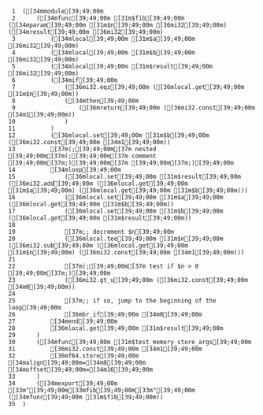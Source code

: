      1	([34mmodule[39;49;00m
     2	    ([34mfunc[39;49;00m [31m$fib[39;49;00m ([34mparam[39;49;00m [31m$n[39;49;00m [36mi32[39;49;00m) ([34mresult[39;49;00m [36mi32[39;49;00m)
     3	        ([34mlocal[39;49;00m [31m$a[39;49;00m [36mi32[39;49;00m)
     4	        ([34mlocal[39;49;00m [31m$b[39;49;00m [36mi32[39;49;00m)
     5	        ([34mlocal[39;49;00m [31m$result[39;49;00m [36mi32[39;49;00m)
     6	        ([34mif[39;49;00m
     7	            ([36mi32.eqz[39;49;00m ([36mlocal.get[39;49;00m [31m$n[39;49;00m))
     8	            ([34mthen[39;49;00m
     9	                ([36mreturn[39;49;00m ([36mi32.const[39;49;00m [34m1[39;49;00m))
    10	            )
    11	        )
    12	        ([36mlocal.set[39;49;00m [31m$b[39;49;00m ([36mi32.const[39;49;00m [34m1[39;49;00m))
    13	        [37m(;[39;49;00m[37m nested [39;49;00m[37m(;[39;49;00m[37m comment [39;49;00m[37m;)[39;49;00m[37m [39;49;00m[37m;)[39;49;00m
    14	        [34mloop[39;49;00m
    15	            ([36mlocal.set[39;49;00m [31m$result[39;49;00m ([36mi32.add[39;49;00m ([36mlocal.get[39;49;00m [31m$a[39;49;00m) ([36mlocal.get[39;49;00m [31m$b[39;49;00m)))
    16	            ([36mlocal.set[39;49;00m [31m$a[39;49;00m ([36mlocal.get[39;49;00m [31m$b[39;49;00m))
    17	            ([36mlocal.set[39;49;00m [31m$b[39;49;00m ([36mlocal.get[39;49;00m [31m$result[39;49;00m))
    18
    19	            [37m;; decrement $n[39;49;00m
    20	            ([36mlocal.tee[39;49;00m [31m$n[39;49;00m ([36mi32.sub[39;49;00m ([36mlocal.get[39;49;00m [31m$n[39;49;00m) ([36mi32.const[39;49;00m [34m1[39;49;00m)))
    21
    22	            [37m(;[39;49;00m[37m test if $n > 0 [39;49;00m[37m;)[39;49;00m
    23	            ([36mi32.gt_u[39;49;00m ([36mi32.const[39;49;00m [34m0[39;49;00m))
    24
    25	            [37m;; if so, jump to the beginning of the loop[39;49;00m
    26	            [36mbr_if[39;49;00m [34m0[39;49;00m
    27	        [34mend[39;49;00m
    28	        [36mlocal.get[39;49;00m [31m$result[39;49;00m
    29	    )
    30	    ([34mfunc[39;49;00m [31m$test_memory_store_args[39;49;00m
    31	        [36mi32.const[39;49;00m [34m1[39;49;00m
    32	        [36mf64.store[39;49;00m [34malign[39;49;00m=[34m8[39;49;00m [34moffset[39;49;00m=[34m16[39;49;00m
    33	    )
    34	    ([34mexport[39;49;00m [33m"[39;49;00m[33mfib[39;49;00m[33m"[39;49;00m ([34mfunc[39;49;00m [31m$fib[39;49;00m))
    35	)

